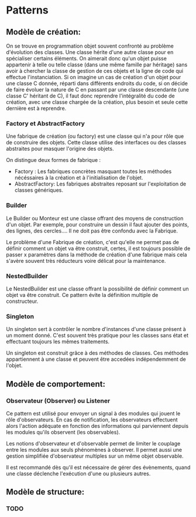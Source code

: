 # Patterns

## **Modèle de création:**
On se trouve en programmation objet souvent confronté au problème d'évolution des classes. Une classe hérite d'une autre classe pour en spécialiser certains éléments. On aimerait donc qu'un objet puisse appartenir à telle ou telle classe (dans une même famille par héritage) sans avoir à chercher la classe de gestion de ces objets et la ligne de code qui effectue l'instanciation. Si on imagine un cas de création d'un objet pour une classe C donnée, réparti dans différents endroits du code, si on décide de faire évoluer la nature de C en passant par une classe descendante (une classe C' héritant de C), il faut donc reprendre l'intégralité du code de création, avec une classe chargée de la création, plus besoin et seule cette dernière est à reprendre.

### **Factory et AbstractFactory**
Une fabrique de création (ou factory) est une classe qui n'a pour rôle que de construire des objets. Cette classe utilise des interfaces ou des classes abstraites pour masquer l'origine des objets.

On distingue deux formes de fabrique :
* Factory : Les fabriques concrètes masquant toutes les méthodes nécéssaires à la création et à l'initialisation de l'objet.
* AbstractFactory: Les fabriques abstraites reposant sur l'exploitation de classes génériques.

### **Builder**
Le Builder ou Monteur est une classe offrant des moyens de construction d'un objet. Par exemple, pour construire un dessin il faut ajouter des points, des lignes, des cercles.... Il ne doit pas être confondu avec la Fabrique.

Le problème d'une Fabrique de création, c'est qu'elle ne permet pas de définir comment un objet va être construit, certes, il est toujours possible de passer x paramètres dans la méthode de création d'une fabrique mais cela s'avère souvent très réducteurs voire délicat pour la maintenance.

### **NestedBuilder**
Le NestedBuilder est une classe offrant la possibilité de définir comment un objet va être construit. Ce pattern évite la définition multiple de constructeur.

### **Singleton**
Un singleton sert à contrôler le nombre d'instances d'une classe présent à un moment donné. C'est souvent très pratique pour les classes sans état et effectuant toujours les mêmes traitements.

Un singleton est construit grâce à des méthodes de classes. Ces méthodes appartiennent à une classe et peuvent être accedées indépendemment de l'objet.

## **Modèle de comportement:**
### **Observateur (Observer) ou Listener**
Ce pattern est utilisé pour envoyer un signal à des modules qui jouent le rôle d'observateurs. En cas de notification, les observateurs effectuent alors l'action adéquate en fonction des informations qui parviennent depuis les modules qu'ils observent (les observables).

Les notions d'observateur et d'observable permet de limiter le couplage entre les modules aux seuls phénomènes à observer. Il permet aussi une gestion simplifiée d'observateur multiples sur un même objet observable.

Il est recommandé dès qu'il est nécessaire de gérer des évènements, quand une classe déclenche l'exécution d'une ou plusieurs autres.

## **Modèle de structure:**
### TODO
